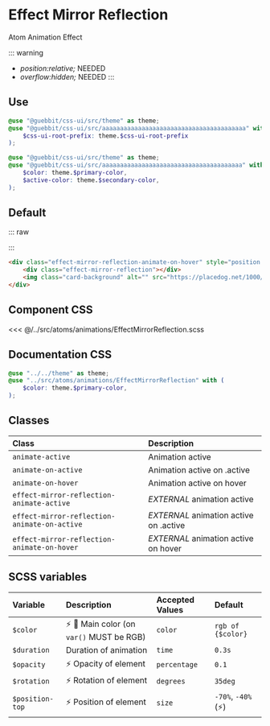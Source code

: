 # Effect Mirror Reflection
<Badge type="tip">Atom</Badge> <Badge type="info">Animation</Badge> <Badge type="info">Effect</Badge>

::: warning
 - *position:relative;* NEEDED
 - *overflow:hidden;* NEEDED
:::

## Use

```scss
@use "@guebbit/css-ui/src/theme" as theme;
@use "@guebbit/css-ui/src/aaaaaaaaaaaaaaaaaaaaaaaaaaaaaaaaaaaaaaaa" with (
    $css-ui-root-prefix: theme.$css-ui-root-prefix
);
```

```scss
@use "@guebbit/css-ui/src/theme" as theme;
@use "@guebbit/css-ui/src/aaaaaaaaaaaaaaaaaaaaaaaaaaaaaaaaaaaaaaa" with (
    $color: theme.$primary-color,
    $active-color: theme.$secondary-color,
);
```

## Default

::: raw
<div class="dev-section with-restrictions">
    <div class="effect-mirror-reflection-animate-on-hover" style="position:relative; overflow:hidden;">
        <div class="effect-mirror-reflection"></div>
        <img class="card-background" alt="" src="https://placedog.net/1000/600"/>
    </div>
</div>
:::

```html
<div class="effect-mirror-reflection-animate-on-hover" style="position:relative; overflow:hidden;">
    <div class="effect-mirror-reflection"></div>
    <img class="card-background" alt="" src="https://placedog.net/1000/600" />
</div>
```


## Component CSS

<<< @/../src/atoms/animations/EffectMirrorReflection.scss

## Documentation CSS

```scss
@use "../../theme" as theme;
@use "../src/atoms/animations/EffectMirrorReflection" with (
    $color: theme.$primary-color,
);
```


## Classes

| Class                                        | Description                            |
|:---------------------------------------------|:---------------------------------------|
| `animate-active`                             | Animation active                       |
| `animate-on-active`                          | Animation active on .active            |
| `animate-on-hover`                           | Animation active on hover              |
| `effect-mirror-reflection-animate-active`    | *EXTERNAL* animation active            |
| `effect-mirror-reflection-animate-on-active` | *EXTERNAL* animation active on .active |
| `effect-mirror-reflection-animate-on-hover`  | *EXTERNAL* animation active on hover   |

## SCSS variables

| Variable               | Description                                                              | Accepted Values | Default               |
|:-----------------------|:-------------------------------------------------------------------------|:----------------|:----------------------|
| `$color`               | :zap: :first_quarter_moon_with_face: Main color (on `var()` MUST be RGB) | `color`         | `rgb of {$color}`     |
| `$duration`            | Duration of animation                                                    | `time`          | `0.3s`                |
| `$opacity`             | :zap: Opacity of element                                                 | `percentage`    | `0.1 `                |
| `$rotation`            | :zap: Rotation of element                                                | `degrees`       | `35deg`               |
| `$position-top`        | :zap: Position of element                                                | `size`          | `-70%`, `-40%`(:zap:) |

<style lang="scss">
@use "../docs/theme" as theme;
@use "../src/atoms/animations/EffectMirrorReflection" with (
    $color: theme.$primary-color,
);
</style>
